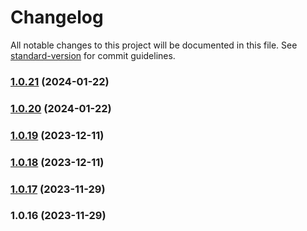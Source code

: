 # Changelog

All notable changes to this project will be documented in this file. See [standard-version](https://github.com/conventional-changelog/standard-version) for commit guidelines.

### [1.0.21](https://github.com/ktsyr1/nextjs-vip/compare/v1.0.20...v1.0.21) (2024-01-22)

### [1.0.20](https://github.com/ktsyr1/nextjs-vip/compare/v1.0.19...v1.0.20) (2024-01-22)

### [1.0.19](https://github.com/ktsyr1/nextjs-vip/compare/v1.0.18...v1.0.19) (2023-12-11)

### [1.0.18](https://github.com/ktsyr1/nextjs-vip/compare/v1.0.17...v1.0.18) (2023-12-11)

### [1.0.17](https://github.com/ktsyr1/nextjs-vip/compare/v1.0.16...v1.0.17) (2023-11-29)

### 1.0.16 (2023-11-29)
